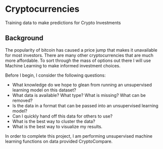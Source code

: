 # Cryptocurrencies
Training data to make predictions for Crypto Investments

## Background
The popularity of bitcoin has caused a price jump that makes it unavailable for most investors. There are many other cryptocurrencies that are much more affordable. To sort through the mass of options out there I will use Machine Learning to make informed investment choices. 

Before I begin,  I consider the following questions:
* What knowledge do we hope to glean from running an unsupervised learning model on this dataset?
* What data is available? What type? What is missing? What can be removed?
* Is the data in a format that can be passed into an unsupervised learning model?
* Can I quickly hand off this data for others to use?
* What is the best way to cluster the data?
* What is the best way to visualize my results. 

In order to complete this project, I am performing unsupervised machine learning functions on data provided CryptoCompare. 



